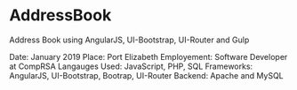 # AddressBook
Address Book using AngularJS, UI-Bootstrap, UI-Router and Gulp

Date: January 2019
Place: Port Elizabeth
Employement: Software Developer at CompRSA
Langauges Used: JavaScript, PHP, SQL
Frameworks: AngularJS, UI-Bootstrap, Bootrap, UI-Router
Backend: Apache and MySQL
